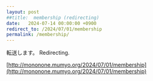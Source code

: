 ```yaml
---
layout: post
##title:  membership (redirecting)
date:   2024-07-14 00:00:00 +0900
redirect_to: /2024/07/01/membership 
permalink: /membership/
---
```


転送します。
Redirecting.

[http://mononone.mumyo.org/2024/07/01/membership](http://mononone.mumyo.org/2024/07/01/membership)
